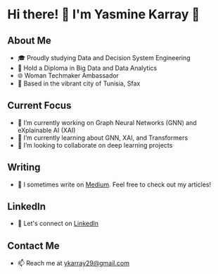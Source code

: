 # Hi there! 👋 I'm Yasmine Karray 🌼

## About Me

- 🎓 Proudly studying Data and Decision System Engineering
- 📜 Hold a Diploma in Big Data and Data Analytics
- 🌐 Woman Techmaker Ambassador
- 📍 Based in the vibrant city of Tunisia, Sfax

## Current Focus

- 🔭 I’m currently working on Graph Neural Networks (GNN) and eXplainable AI (XAI)
- 🌱 I’m currently learning about GNN, XAI, and Transformers
- 👯 I’m looking to collaborate on deep learning projects

## Writing

- 📝 I sometimes write on  [Medium](https://medium.com/@ykarray29). Feel free to check out my articles!

## LinkedIn

- 💼 Let's connect on [LinkedIn](https://shorturl.at/doQUW)

## Contact Me

- 📫 Reach me at  [ykarray29@gmail.com](mailto:ykarray29@gmail.com)
